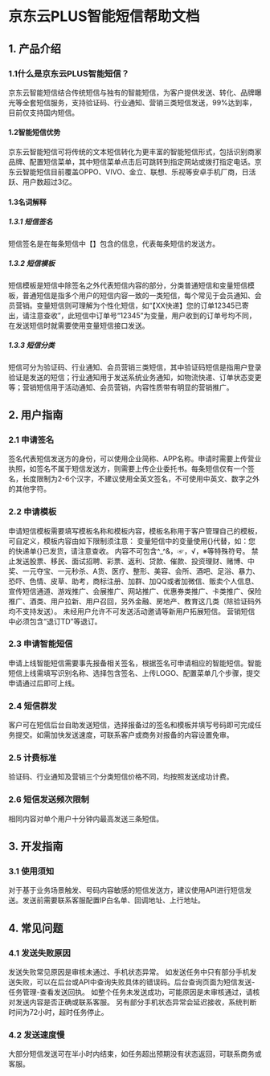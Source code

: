# 京东云PLUS智能短信帮助文档

## 1.	产品介绍
### 1.1什么是京东云PLUS智能短信？  
京东云智能短信结合传统短信与独有的智能短信，为客户提供发送、转化、品牌曝光等全套短信服务，支持验证码、行业通知、营销三类短信发送，99%达到率，目前仅支持国内短信。
#### 1.2智能短信优势
京东云智能短信可将传统的文本短信转化为更丰富的智能短信形式，包括识别商家品牌、配置短信菜单，其中短信菜单点击后可跳转到指定网站或拨打指定电话。京东云智能短信目前覆盖OPPO、VIVO、金立、联想、乐视等安卓手机厂商，日活跃、用户数超过3亿。
#### 1.3名词解释
##### 1.3.1 短信签名
短信签名是在每条短信中【】包含的信息，代表每条短信的发送方。
##### 1.3.2 短信模板
短信模板是短信中除签名之外代表短信内容的部分，分类普通短信和变量短信模板，普通短信是指多个用户的短信内容一致的一类短信，每个常见于会员通知、会员营销。变量短信则可理解为个性化短信，如“【XX快递】您的订单12345已寄出，请注意查收”，此短信中订单号“12345”为变量，用户收到的订单号均不同，在发送短信时就需要使用变量短信接口发送。
##### 1.3.3 短信分类
短信可分为验证码、行业通知、会员营销三类短信，其中验证码短信是指用户登录验证是发送的短信；行业通知用于发送系统业务通知，如物流快递、订单状态变更等；营销短信用于活动通知、会员营销，内容性质带有明显的营销推广。
## 2.	用户指南
### 2.1 申请签名
签名代表短信发送方的身份，可以使用企业简称、APP名称。申请时需要上传营业执照，如签名不属于短信发送方，则需要上传企业委托书。每条短信仅有一个签名，长度限制为2-6个汉字，不建议使用全英文签名，不可使用中英文、数字之外的其他字符。
### 2.2 申请模板
申请短信模板需要填写模板名称和模板内容，模板名称用于客户管理自己的模板，可自定义，模板内容由如下限制须注意：
变量短信中的变量使用{}代替，如：您的快递单{}已发货，请注意查收。
内容不可包含^_^&，☞，√，※等特殊符号。
禁止发送股票、移民、面试招聘、彩票、返利、贷款、催款、投资理财、赌博、中奖、一元夺宝、一元秒杀、A货、医疗、整形、美容、会所、酒吧、足浴、暴力、恐吓、色情、皮草、助考，商标注册、加群、加QQ或者加微信、贩卖个人信息、宣传短信通道、游戏推广、会展推广、网站推广、优惠券类推广、卡类推广、保险推广、酒类、用户拉新、用户召回，另外金融、房地产、教育这几类（除验证码外均不支持发送）。
未经用户允许不可发送活动邀请等新用户拓展短信。
营销短信中必须包含“退订TD”等退订。
### 2.3 申请智能短信
申请上线智能短信需要事先报备相关签名，根据签名可申请相应的智能短信。智能短信上线需填写识别名称、选择包含签名、上传LOGO、配置菜单几个步骤，提交申请通过后即可上线。
### 2.4 短信群发
客户可在短信后台自助发送短信，选择报备过的签名和模板并填写号码即可完成任务提交。如需加快发送速度，可联系客户或商务对报备的内容设置免审。
### 2.5 计费标准
验证码、行业通知及营销三个分类短信价格不同，均按照发送成功计费。
### 2.6 短信发送频次限制
相同内容对单个用户十分钟内最高发送三条短信。
## 3.	开发指南
### 3.1 使用须知
对于基于业务场景触发、号码内容敏感的短信发送方，建议使用API进行短信发送。发送前需要联系客服配置IP白名单、回调地址、上行地址。
## 4.	常见问题
### 4.1 发送失败原因
发送失败常见原因是审核未通过、手机状态异常。
如发送任务中只有部分手机发送失败，可以在后台或API中查询失败具体的错误码。后台查询页面为短信发送-任务管理-查看发送回执。
如整个任务未发送成功，可能原因是未审核通过，请核对发送内容是否正确或联系客服。
另有部分手机状态异常会延迟接收，系统判断时间为72小时，超时任务停止。
### 4.2 发送速度慢
大部分短信发送可在半小时内结束，如任务超出预期没有状态返回，可联系商务或客服。
